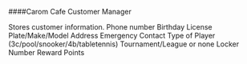 ####Carom Cafe Customer Manager

Stores customer information.
Phone number
Birthday
License Plate/Make/Model
Address
Emergency Contact
Type of Player (3c/pool/snooker/4b/tabletennis)
Tournament/League or none
Locker Number
Reward Points